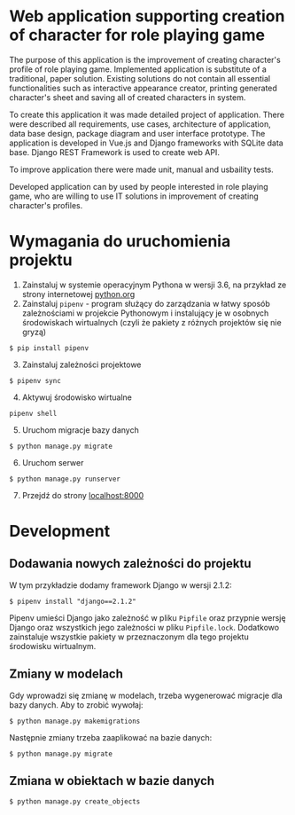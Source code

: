 # Web application supporting creation of character for role playing game

The purpose of this application is the improvement of creating character's profile of role playing game. Implemented application is substitute of a traditional, paper solution.
Existing solutions do not contain all essential functionalities such as interactive appearance creator, printing generated character's sheet and saving all of created characters in system.

To create this application it was made detailed project of application. There were described all requirements, use cases, architecture of application, data base design, package diagram and user interface prototype. The application is developed in Vue.js and Django frameworks with SQLite data base. Django REST Framework is used to create web API. 

To improve application there were made unit, manual and usbaility tests.

Developed application can by used by people interested in role playing game, who are willing to use IT solutions in improvement of creating character's profiles.

# Wymagania do uruchomienia projektu

1. Zainstaluj w systemie operacyjnym Pythona w wersji 3.6, na przykład
  ze strony internetowej [python.org](https://www.python.org/downloads/)
2. Zainstaluj `pipenv` - program służący do zarządzania w łatwy sposób
  zależnościami w projekcie Pythonowym i instalujący je w osobnych środowiskach
  wirtualnych (czyli że pakiety z różnych projektów się nie gryzą)
  ```
  $ pip install pipenv
  ```
3. Zainstaluj zależności projektowe
  ```
  $ pipenv sync
  ```
4. Aktywuj środowisko wirtualne
  ```
  pipenv shell
  ```
5. Uruchom migracje bazy danych
  ```
  $ python manage.py migrate
  ```
6. Uruchom serwer
  ```
  $ python manage.py runserver
  ```
7. Przejdź do strony [localhost:8000](localhost:8000)

# Development

## Dodawania nowych zależności do projektu

W tym przykładzie dodamy framework Django w wersji 2.1.2:
```
$ pipenv install "django==2.1.2"
```
Pipenv umieści Django jako zależność w pliku `Pipfile` oraz przypnie wersję
Django oraz wszystkich jego zależności w pliku `Pipfile.lock`. Dodatkowo
zainstaluje wszystkie pakiety w przeznaczonym dla tego projektu środowisku
wirtualnym.


## Zmiany w modelach
Gdy wprowadzi się zmianę w modelach, trzeba wygenerować migracje dla bazy danych.
Aby to zrobić wywołaj:
```
$ python manage.py makemigrations
```

Następnie zmiany trzeba zaaplikować na bazie danych:
```
$ python manage.py migrate
```

## Zmiana w obiektach w bazie danych
```
$ python manage.py create_objects
```
